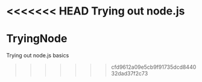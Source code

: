 <<<<<<< HEAD
Trying out node.js
=======
TryingNode
==========

Trying out node.js basics
>>>>>>> cfd9612a09e5cb9f91735dcd844032dad37f2c73
